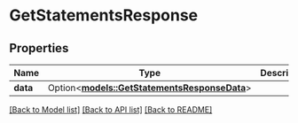 # GetStatementsResponse

## Properties

Name | Type | Description | Notes
------------ | ------------- | ------------- | -------------
**data** | Option<[**models::GetStatementsResponseData**](GetStatementsResponse_data.md)> |  | [optional]

[[Back to Model list]](../README.md#documentation-for-models) [[Back to API list]](../README.md#documentation-for-api-endpoints) [[Back to README]](../README.md)


